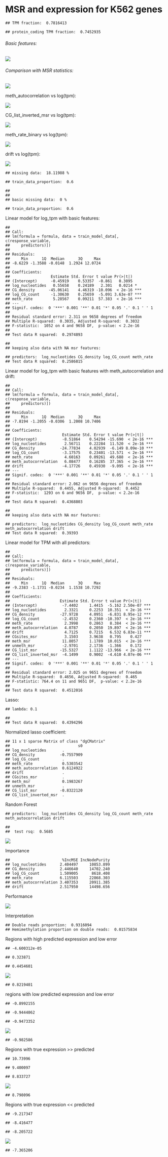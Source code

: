 MSR and expression for K562 genes
================

    ## TPM fraction:  0.7816413

    ## protein_coding TPM fraction:  0.7452935

###### Basic features:

![](MSR_and_expression_genebodies_K562_files/figure-markdown_github/unnamed-chunk-5-1.png)

###### Comparison with MSR statistics:

![](MSR_and_expression_genebodies_K562_files/figure-markdown_github/unnamed-chunk-6-1.png)

meth\_autocorrelation vs log(tpm):

![](MSR_and_expression_genebodies_K562_files/figure-markdown_github/unnamed-chunk-8-1.png)

CG\_list\_inverted\_msr vs log(tpm):

![](MSR_and_expression_genebodies_K562_files/figure-markdown_github/unnamed-chunk-9-1.png)

meth\_rate\_binary vs log(tpm):

![](MSR_and_expression_genebodies_K562_files/figure-markdown_github/unnamed-chunk-10-1.png)

drift vs log(tpm):

![](MSR_and_expression_genebodies_K562_files/figure-markdown_github/unnamed-chunk-11-1.png)

    ## missing data:  18.11988 %

    ## train_data_proportion:  0.6

    ## 
    ## 
    ## basic missing data:  0 %

    ## train_data_proportion:  0.6

Linear model for log\_tpm with basic features:

    ## 
    ## Call:
    ## lm(formula = formula, data = train_model_data[, c(response_variable, 
    ##     predictors)])
    ## 
    ## Residuals:
    ##     Min      1Q  Median      3Q     Max 
    ## -8.6229 -1.3588 -0.0148  1.2924 12.0724 
    ## 
    ## Coefficients:
    ##                  Estimate Std. Error t value Pr(>|t|)    
    ## (Intercept)      -0.45919    0.53357  -0.861   0.3895    
    ## log_nucleotides   0.55658    0.24189   2.301   0.0214 *  
    ## CG_density      -45.06141    4.46319 -10.096  < 2e-16 ***
    ## log_CG_count     -1.30630    0.25659  -5.091 3.63e-07 ***
    ## meth_rate         5.28567    0.09211  57.383  < 2e-16 ***
    ## ---
    ## Signif. codes:  0 '***' 0.001 '**' 0.01 '*' 0.05 '.' 0.1 ' ' 1
    ## 
    ## Residual standard error: 2.311 on 9658 degrees of freedom
    ## Multiple R-squared:  0.3035, Adjusted R-squared:  0.3032 
    ## F-statistic:  1052 on 4 and 9658 DF,  p-value: < 2.2e-16
    ## 
    ## Test data R squared:  0.2974893

    ## 
    ## keeping also data with NA msr features:

    ## predictors:  log_nucleotides CG_density log_CG_count meth_rate 
    ## Test data R squared:  0.2586815

Linear model for log\_tpm with basic features with meth\_autocorrelation and drift:

    ## 
    ## Call:
    ## lm(formula = formula, data = train_model_data[, c(response_variable, 
    ##     predictors)])
    ## 
    ## Residuals:
    ##     Min      1Q  Median      3Q     Max 
    ## -7.8194 -1.2055 -0.0306  1.2008 10.7406 
    ## 
    ## Coefficients:
    ##                       Estimate Std. Error t value Pr(>|t|)    
    ## (Intercept)           -8.51864    0.54294 -15.690  < 2e-16 ***
    ## log_nucleotides        2.56711    0.22284  11.520  < 2e-16 ***
    ## CG_density           -24.77834    4.02939  -6.149 8.09e-10 ***
    ## log_CG_count          -3.17575    0.23401 -13.571  < 2e-16 ***
    ## meth_rate              4.60163    0.09261  49.688  < 2e-16 ***
    ## meth_autocorrelation   6.08477    0.16285  37.365  < 2e-16 ***
    ## drift                 -4.17726    0.45930  -9.095  < 2e-16 ***
    ## ---
    ## Signif. codes:  0 '***' 0.001 '**' 0.01 '*' 0.05 '.' 0.1 ' ' 1
    ## 
    ## Residual standard error: 2.062 on 9656 degrees of freedom
    ## Multiple R-squared:  0.4455, Adjusted R-squared:  0.4452 
    ## F-statistic:  1293 on 6 and 9656 DF,  p-value: < 2.2e-16
    ## 
    ## Test data R squared:  0.4368803

    ## 
    ## keeping also data with NA msr features:

    ## predictors:  log_nucleotides CG_density log_CG_count meth_rate meth_autocorrelation drift 
    ## Test data R squared:  0.39393

Linear model for TPM with all predictors:

    ## 
    ## Call:
    ## lm(formula = formula, data = train_model_data[, c(response_variable, 
    ##     predictors)])
    ## 
    ## Residuals:
    ##     Min      1Q  Median      3Q     Max 
    ## -9.2383 -1.1731 -0.0234  1.1538 10.7292 
    ## 
    ## Coefficients:
    ##                      Estimate Std. Error t value Pr(>|t|)    
    ## (Intercept)           -7.4402     1.4415  -5.162 2.50e-07 ***
    ## log_nucleotides        2.3321     0.2253  10.351  < 2e-16 ***
    ## CG_density           -27.9728     4.0951  -6.831 8.95e-12 ***
    ## log_CG_count          -2.4532     0.2360 -10.397  < 2e-16 ***
    ## meth_rate              2.3998     0.2863   8.384  < 2e-16 ***
    ## meth_autocorrelation   4.0787     0.2050  19.897  < 2e-16 ***
    ## drift                  4.7125     0.7215   6.532 6.83e-11 ***
    ## CGsites_msr            3.1503     3.9638   0.795    0.427    
    ## meth_msr              11.8057     1.1789  10.015  < 2e-16 ***
    ## unmeth_msr            -2.9701     2.1736  -1.366    0.172    
    ## CG_list_msr          -15.5327     1.1122 -13.966  < 2e-16 ***
    ## CG_list_inverted_msr  -4.1499     0.9002  -4.610 4.07e-06 ***
    ## ---
    ## Signif. codes:  0 '***' 0.001 '**' 0.01 '*' 0.05 '.' 0.1 ' ' 1
    ## 
    ## Residual standard error: 2.025 on 9651 degrees of freedom
    ## Multiple R-squared:  0.4656, Adjusted R-squared:  0.465 
    ## F-statistic: 764.4 on 11 and 9651 DF,  p-value: < 2.2e-16
    ## 
    ## Test data R squared:  0.4512016

Lasso:

    ## lambda: 0.1

    ## 
    ## Test data R squared:  0.4394296

Normalized lasso coefficient:

    ## 11 x 1 sparse Matrix of class "dgCMatrix"
    ##                              s0
    ## log_nucleotides       .        
    ## CG_density           -0.7557909
    ## log_CG_count          .        
    ## meth_rate             0.5303542
    ## meth_autocorrelation  0.6124922
    ## drift                 .        
    ## CGsites_msr           .        
    ## meth_msr              0.1983267
    ## unmeth_msr            .        
    ## CG_list_msr          -0.8322120
    ## CG_list_inverted_msr  .

Random Forest

    ## predictors:  log_nucleotides CG_density log_CG_count meth_rate meth_autocorrelation drift

    ## 
    ##  test rsq:  0.5685

![](MSR_and_expression_genebodies_K562_files/figure-markdown_github/unnamed-chunk-20-1.png)

Importance

    ##                       %IncMSE IncNodePurity
    ## log_nucleotides      2.404497     10853.899
    ## CG_density           2.446640     14702.240
    ## log_CG_count         1.509005      8618.408
    ## meth_rate            6.115503     22868.303
    ## meth_autocorrelation 3.407353     20911.385
    ## drift                2.517950     14498.656

Performance

![](MSR_and_expression_genebodies_K562_files/figure-markdown_github/unnamed-chunk-22-1.png)

Interpretation

    ## Double reads proportion:  0.9316094
    ## Hemimethylation proportion on double reads:  0.01575834

Regions with high predicted expression and low error

    ## -4.600312e-05

    ## 0.323871

    ## 0.4454601

![](MSR_and_expression_genebodies_K562_files/figure-markdown_github/unnamed-chunk-24-1.png)

    ## 0.8219401

regions with low predicted expression and low error

    ## -0.8992155

    ## -0.9444062

    ## -0.9473352

![](MSR_and_expression_genebodies_K562_files/figure-markdown_github/unnamed-chunk-25-1.png)

    ## -0.982586

Regions with true expression &gt;&gt; predicted

    ## 10.73996

    ## 9.400097

    ## 8.833727

![](MSR_and_expression_genebodies_K562_files/figure-markdown_github/unnamed-chunk-26-1.png)

    ## 8.798096

Regions with true expression &lt;&lt; predicted

    ## -9.217347

    ## -8.416477

    ## -8.205722

![](MSR_and_expression_genebodies_K562_files/figure-markdown_github/unnamed-chunk-27-1.png)

    ## -7.365206
